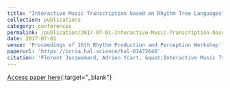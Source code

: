 ```yaml
---
title: "Interactive Music Transcription based on Rhythm Tree Languages"
collection: publications
category: conferences
permalink: /publication/2017-07-01-Interactive-Music-Transcription-based-on-Rhythm-Tree-Languages
date: 2017-07-01
venue: 'Proceedings of 16th Rhythm Production and Perception Workshop'
paperurl: 'https://inria.hal.science/hal-01472646'
citation: 'Florent Jacquemard, Adrien Ycart, &quot;Interactive Music Transcription based on Rhythm Tree Languages&quot; In the proceedings of 16th Rhythm Production and Perception Workshop, 2017.'
---
```

[Access paper here](https://inria.hal.science/hal-01472646){:target="_blank"}
